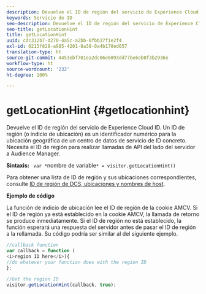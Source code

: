 ```yaml
---
description: Devuelve el ID de región del servicio de Experience Cloud ID. Un ID de región (o indicio de ubicación) es un identificador numérico para la ubicación geográfica de un centro de datos de servicio de ID concreto. Necesita el ID de región para realizar llamadas de API del lado del servidor a Audience Manager.
keywords: Servicio de ID
seo-description: Devuelve el ID de región del servicio de Experience Cloud ID. Un ID de región (o indicio de ubicación) es un identificador numérico para la ubicación geográfica de un centro de datos de servicio de ID concreto. Necesita el ID de región para realizar llamadas de API del lado del servidor a Audience Manager.
seo-title: getLocationHint
title: getLocationHint
uuid: cdc312b7-d270-4a5c-a2bb-0fbb37f1e2f4
exl-id: 0213f828-a985-4201-8a38-0a4b170ed057
translation-type: ht
source-git-commit: 4453ebf701ea2dc06e6093dd77be6eb0f3b2936e
workflow-type: ht
source-wordcount: '232'
ht-degree: 100%

---
```


# getLocationHint {#getlocationhint}

Devuelve el ID de región del servicio de Experience Cloud ID. Un ID de región (o indicio de ubicación) es un identificador numérico para la ubicación geográfica de un centro de datos de servicio de ID concreto. Necesita el ID de región para realizar llamadas de API del lado del servidor a Audience Manager.

**Sintaxis:** ` var *`nombre de variable`* = visitor.getLocationHint()`

Para obtener una lista de ID de región y sus ubicaciones correspondientes, consulte [ID de región de DCS, ubicaciones y nombres de host](https://docs.adobe.com/content/help/es-ES/audience-manager/user-guide/api-and-sdk-code/dcs/dcs-api-reference/dcs-regions.html).

**Ejemplo de código**

La función de indicio de ubicación lee el ID de región de la cookie AMCV. Si el ID de región ya está establecido en la cookie AMCV, la llamada de retorno se produce inmediatamente. Si el ID de región no está establecido, la función esperará una respuesta del servidor antes de pasar el ID de región a la rellamada. Su código podría ser similar al del siguiente ejemplo.

```js
//callback function 
var callback = function ( 
<i>region ID here</i>){ 
//do whatever your function does with the region ID 
}; 
 
//Get the region ID 
visitor.getLocationHint(callback, true); 
```
